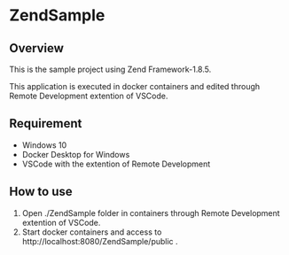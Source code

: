 # ZendSample

## Overview
This is the sample project using Zend Framework-1.8.5.

This application is executed in docker containers and edited through Remote Development extention of VSCode.

## Requirement

- Windows 10
- Docker Desktop for Windows
- VSCode with the extention of Remote Development

## How to use
1. Open ./ZendSample folder in containers through Remote Development extention of VSCode.
2. Start docker containers and access to http://localhost:8080/ZendSample/public .